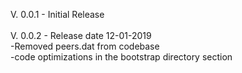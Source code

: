 V. 0.0.1 - Initial Release<br>
<br>
V. 0.0.2 - Release date 12-01-2019<br>
   -Removed peers.dat from codebase<br>
   -code optimizations in the bootstrap directory section<br>
